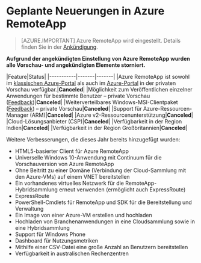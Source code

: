 <properties
    pageTitle="Geplante Neuerungen in Azure RemoteApp | Microsoft Azure"
    description="Erfahren Sie, welche neuen Funktionen für Azure RemoteApp geplant sind."
    services="remoteapp"
    documentationCenter=""
    authors="lizap"
    manager="mbaldwin" />

<tags
    ms.service="remoteapp"
    ms.workload="compute"
    ms.tgt_pltfrm="NA"
    ms.devlang="NA"
    ms.topic="article"
    ms.date="09/19/2016"
    ms.author="elizapo" />

# Geplante Neuerungen in Azure RemoteApp

> [AZURE.IMPORTANT]
Azure RemoteApp wird eingestellt. Details finden Sie in der [Ankündigung](https://go.microsoft.com/fwlink/?linkid=821148).

**Aufgrund der angekündigten Einstellung von Azure RemoteApp wurden alle Vorschau- und angekündigten Elemente storniert.**

|Feature|Status|
|-----------|-------|-------|
|Azure RemoteApp ist sowohl im [klassischen Azure-Portal](http://manage.windowsazure.com) als auch im [Azure-Portal](https://portal.azure.com) in der privaten Vorschau verfügbar.|**Canceled**|
|Möglichkeit zum Veröffentlichen einzelner Anwendungen für bestimmte Benutzer – private Vorschau ([Feedback](https://feedback.azure.com/forums/247748-azure-remoteapp/suggestions/6067043-allow-the-ability-to-publish-specific-apps-to-spec/))|**Canceled**|
|Weiterverteilbares Windows-MSI-Clientpaket ([Feedback](https://feedback.azure.com/forums/247748-azure-remoteapp/suggestions/6627191-client-deployment-provide-an-msi-package-to-allo/)) – private Vorschau|**Canceled**|
|Support für Azure-Ressourcen-Manager (ARM)|**Canceled**|
|Azure v2-Ressourcenunterstützung|**Canceled**|
|Cloud-Lösungsanbieter (CSP)|**Canceled**|
|Verfügbarkeit in der Region Indien|**Canceled**|
|Verfügbarkeit in der Region Großbritannien|**Canceled**|


Weitere Verbesserungen, die dieses Jahr bereits hinzugefügt wurden:

- HTML5-basierter Client für Azure RemoteApp
- Universelle Windows 10-Anwendung mit Continuum für die Vorschauversion von Azure RemoteApp
- Ohne Beitritt zu einer Domäne (Verbindung der Cloud-Sammlung mit den Azure-VMs) auf einem VNET bereitstellen
- Ein vorhandenes virtuelles Netzwerk für die RemoteApp-Hybridsammlung erneut verwenden (ermöglicht auch ExpressRoute)
- ExpressRoute
- PowerShell-Cmdlets für RemoteApp und SDK für die Bereitstellung und Verwaltung
- Ein Image von einer Azure-VM erstellen und hochladen
- Hochladen von Branchenanwendungen in eine Cloudsammlung sowie in eine Hybridsammlung
- Support für Windows Phone
- Dashboard für Nutzungsmetriken
- Mithilfe einer CSV-Datei eine große Anzahl an Benutzern bereitstellen
- Verfügbarkeit in australischen Rechenzentren
 

<!---HONumber=AcomDC_0921_2016-->
